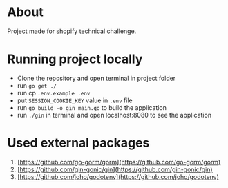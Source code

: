 # About

Project made for shopify technical challenge.

# Running project locally

* Clone the repository and open terminal in project folder
* run `go get ./`
* run cp `.env.example .env`
* put `SESSION_COOKIE_KEY` value in `.env` file
* run `go build -o gin main.go` to build the application
* run `./gin` in terminal and open localhost:8080 to see the application

# Used external packages
1. [https://github.com/go-gorm/gorm](https://github.com/go-gorm/gorm)
2. [https://github.com/gin-gonic/gin](https://github.com/gin-gonic/gin)
3. [https://github.com/joho/godotenv](https://github.com/joho/godotenv)
